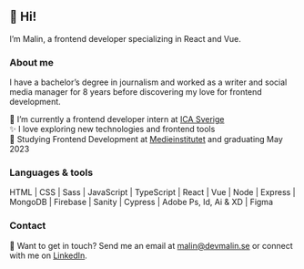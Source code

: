 ## 👋 Hi!

I’m Malin, a frontend developer specializing in React and Vue.

### About me
I have a bachelor’s degree in journalism and worked as a writer and social media manager for 8 years before discovering my love for frontend development. 

🌱 I’m currently a frontend developer intern at [ICA Sverige](https://www.ica.se/) <br />
✨ I love exploring new technologies and frontend tools <br />
🚀 Studying Frontend Development at [Medieinstitutet](https://medieinstitutet.se/utbildningar/front-end-developer/) and graduating May 2023 <br />

### Languages & tools
HTML | CSS | Sass | JavaScript | TypeScript | React | Vue | Node | Express | MongoDB | Firebase | Sanity | Cypress | Adobe Ps, Id, Ai & XD | Figma

### Contact
💬 Want to get in touch? Send me an email at malin@devmalin.se or connect with me on [LinkedIn](https://www.linkedin.com/in/malin-helena-nilsson/).
